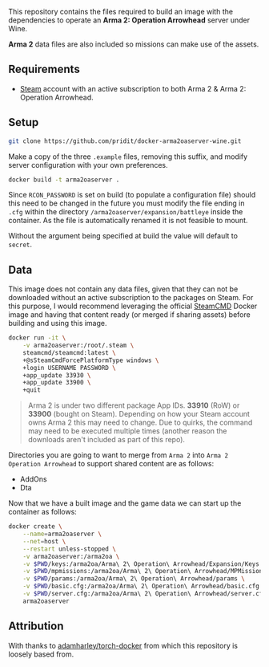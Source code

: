 This repository contains the files required to build an image with the dependencies to operate an **Arma 2: Operation Arrowhead** server under Wine.

**Arma 2** data files are also included so missions can make use of the assets.

## Requirements
* [Steam](https://store.steampowered.com/about/) account with an active subscription to both Arma 2 & Arma 2: Operation Arrowhead.

## Setup
```bash
git clone https://github.com/pridit/docker-arma2oaserver-wine.git
```

Make a copy of the three `.example` files, removing this suffix, and modify server configuration with your own preferences.

```bash
docker build -t arma2oaserver .
```

Since `RCON_PASSWORD` is set on build (to populate a configuration file) should this need to be changed in the future you must modify the file ending in `.cfg` within the directory `/arma2oaserver/expansion/battleye` inside the container. As the file is automatically renamed it is not feasible to mount.

Without the argument being specified at build the value will default to `secret`.

## Data
This image does not contain any data files, given that they can not be downloaded without an active subscription to the packages on Steam. For this purpose, I would recommend leveraging the official [SteamCMD](https://hub.docker.com/r/steamcmd/steamcmd) Docker image and having that content ready (or merged if sharing assets) before building and using this image.

```bash
docker run -it \
    -v arma2oaserver:/root/.steam \
    steamcmd/steamcmd:latest \
    +@sSteamCmdForcePlatformType windows \
    +login USERNAME PASSWORD \
    +app_update 33930 \
    +app_update 33900 \
    +quit
```

>Arma 2 is under two different package App IDs. **33910** (RoW) or **33900** (bought on Steam). Depending on how your Steam account owns Arma 2 this may need to change. Due to quirks, the command may need to be executed multiple times (another reason the downloads aren't included as part of this repo).

Directories you are going to want to merge from `Arma 2` into `Arma 2 Operation Arrowhead` to support shared content are as follows:

- AddOns
- Dta

Now that we have a built image and the game data we can start up the container as follows:

```bash
docker create \
    --name=arma2oaserver \
    --net=host \
    --restart unless-stopped \
    -v arma2oaserver:/arma2oa \
    -v $PWD/keys:/arma2oa/Arma\ 2\ Operation\ Arrowhead/Expansion/Keys \
    -v $PWD/mpmissions:/arma2oa/Arma\ 2\ Operation\ Arrowhead/MPMissions \
    -v $PWD/params:/arma2oa/Arma\ 2\ Operation\ Arrowhead/params \
    -v $PWD/basic.cfg:/arma2oa/Arma\ 2\ Operation\ Arrowhead/basic.cfg \
    -v $PWD/server.cfg:/arma2oa/Arma\ 2\ Operation\ Arrowhead/server.cfg \
    arma2oaserver
```

## Attribution
With thanks to [adamharley/torch-docker](https://github.com/adamharley/torch-docker) from which this repository is loosely based from.
